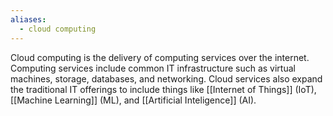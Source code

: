 ```yaml
---
aliases:
  - cloud computing
---
```

Cloud computing is the delivery of computing services over the internet. Computing services include common IT infrastructure such as virtual machines, storage, databases, and networking. Cloud services also expand the traditional IT offerings to include things like [[Internet of Things]] (IoT), [[Machine Learning]] (ML), and [[Artificial Inteligence]]  (AI).